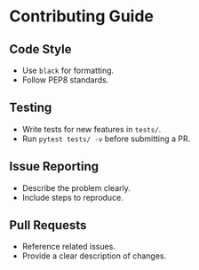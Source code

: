 # Contributing Guide  

## Code Style  
- Use `black` for formatting.  
- Follow PEP8 standards.  

## Testing  
- Write tests for new features in `tests/`.  
- Run `pytest tests/ -v` before submitting a PR.  

## Issue Reporting  
- Describe the problem clearly.  
- Include steps to reproduce.  

## Pull Requests  
- Reference related issues.  
- Provide a clear description of changes.
